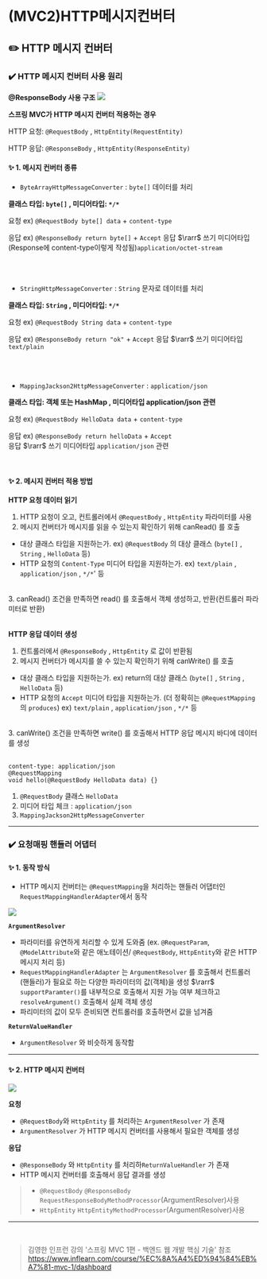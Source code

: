 # (MVC2)HTTP메시지컨버터

## ✏️ HTTP 메시지 컨버터
### ✔️ HTTP 메시지 컨버터 사용 원리

**@ResponseBody 사용 구조**
![](https://velog.velcdn.com/images/w009981/post/01b8a85f-cfe5-4943-b30a-0f0207c1e46c/image.png)

**스프링 MVC가 HTTP 메시지 컨버터 적용하는 경우**

HTTP 요청: `@RequestBody` , `HttpEntity(RequestEntity)` 

HTTP 응답: `@ResponseBody` , `HttpEntity(ResponseEntity)` 

#### ✨ 1. 메시지 컨버터 종류
- `ByteArrayHttpMessageConverter` : `byte[]` 데이터를 처리

**클래스 타입: `byte[]` , 미디어타입: `*/*`**

요청 ex) `@RequestBody byte[] data` + `content-type`

응답 ex) `@ResponseBody return byte[]` + `Accept` 
응답 $\rarr$ 쓰기 미디어타입(Response에 content-type이렇게 작성됨)`application/octet-stream`

<br><br>

- `StringHttpMessageConverter` : `String` 문자로 데이터를 처리

**클래스 타입: `String` , 미디어타입: `*/*`**

요청 ex) `@RequestBody String data` + `content-type`

응답 ex) `@ResponseBody return "ok"` + `Accept` 
응답 $\rarr$ 쓰기 미디어타입 `text/plain`

<br><br>

- `MappingJackson2HttpMessageConverter` : `application/json`

**클래스 타입: 객체 또는 HashMap , 미디어타입 application/json 관련**

요청 ex) `@RequestBody HelloData data` + `content-type`

응답 ex) `@ResponseBody return helloData` + `Accept`  
응답 $\rarr$ 쓰기 미디어타입 `application/json` 관련

<br>

#### ✨ 2. 메시지 컨버터 적용 방법
**HTTP 요청 데이터 읽기**
1. HTTP 요청이 오고, 컨트롤러에서 `@RequestBody` , `HttpEntity` 파라미터를 사용
2. 메시지 컨버터가 메시지를 읽을 수 있는지 확인하기 위해 canRead() 를 호출
- 대상 클래스 타입을 지원하는가.
ex) `@RequestBody` 의 대상 클래스 (`byte[]` , `String` , `HelloData` 등)
- HTTP 요청의 `Content-Type` 미디어 타입을 지원하는가.
ex) `text/plain` , `application/json` , `*/*`' 등

<br>
3. canRead() 조건을 만족하면 read() 를 호출해서 객체 생성하고, 반환(컨트롤러 파라미터로 반환)
<br>
<br>

**HTTP 응답 데이터 생성**
1. 컨트롤러에서 `@ResponseBody` , `HttpEntity` 로 값이 반환됨
2. 메시지 컨버터가 메시지를 쓸 수 있는지 확인하기 위해 canWrite() 를 호출
- 대상 클래스 타입을 지원하는가.
ex) return의 대상 클래스 (`byte[]` , `String` , `HelloData` 등)
- HTTP 요청의 `Accept` 미디어 타입을 지원하는가.
(더 정확히는 `@RequestMapping` 의 `produces`)
ex) `text/plain` , `application/json` , `*/*` 등

<br>
3. canWrite() 조건을 만족하면 write() 를 호출해서 HTTP 응답 메시지 바디에 데이터를 생성
<br><br>

>
```
content-type: application/json
@RequestMapping
void hello(@RequestBody HelloData data) {}
```
1. `@RequestBody` 클래스 `HelloData`
2. 미디어 타입 체크 : `application/json`
3. `MappingJackson2HttpMessageConverter`

---
### ✔️ 요청매핑 핸들러 어댑터
#### ✨ 1. 동작 방식
- HTTP 메시지 컨버터는 `@RequestMapping`을 처리하는 핸들러 어댑터인 `RequestMappingHandlerAdapter`에서 동작

![](https://velog.velcdn.com/images/w009981/post/97e55cd7-3d9c-47f3-89c5-5a9740bcc98d/image.png)

**`ArgumentResolver`**
- 파라미터를 유연하게 처리할 수 있게 도와줌
(ex. `@RequestParam`, `@ModelAttribute`와 같은 애노테이션/
`@RequestBody`, `HttpEntity`와 같은 HTTP 메시지 처리 등)
- `RequestMappingHandlerAdapter` 는 `ArgumentResolver` 를 호출해서 컨트롤러(핸들러)가 필요로 하는 다양한 파라미터의 값(객체)을 생성
$\rarr$ `supportParamter()`를 내부적으로 호출해서 지원 가능 여부 체크하고 `resolveArgument()` 호출해서 실제 객체 생성
- 파리미터의 값이 모두 준비되면 컨트롤러를 호출하면서 값을 넘겨줌

**`ReturnValueHandler`**
- `ArgumentResolver` 와 비슷하게 동작함

---
#### ✨ 2. HTTP 메시지 컨버터
![](https://velog.velcdn.com/images/w009981/post/17f6f18b-9d7d-4322-80cb-c9ff5469ce62/image.png)

**요청**
- `@RequestBody`와 `HttpEntity` 를 처리하는 `ArgumentResolver` 가 존재
- `ArgumentResolver` 가 HTTP 메시지 컨버터를 사용해서 필요한 객체를 생성

**응답**
- `@ResponseBody` 와 `HttpEntity` 를 처리하`ReturnValueHandler` 가 존재
- HTTP 메시지 컨버터를 호출해서 응답 결과를 생성

> - `@RequestBody` `@ResponseBody`
`RequestResponseBodyMethodProcessor`(ArgumentResolver)사용<br>
>- `HttpEntity`
`HttpEntityMethodProcessor`(ArgumentResolver)사용


---

<br>

>김영한 인프런 강의 '스프링 MVC 1편 - 백엔드 웹 개발 핵심 기술' 참조
https://www.inflearn.com/course/%EC%8A%A4%ED%94%84%EB%A7%81-mvc-1/dashboard